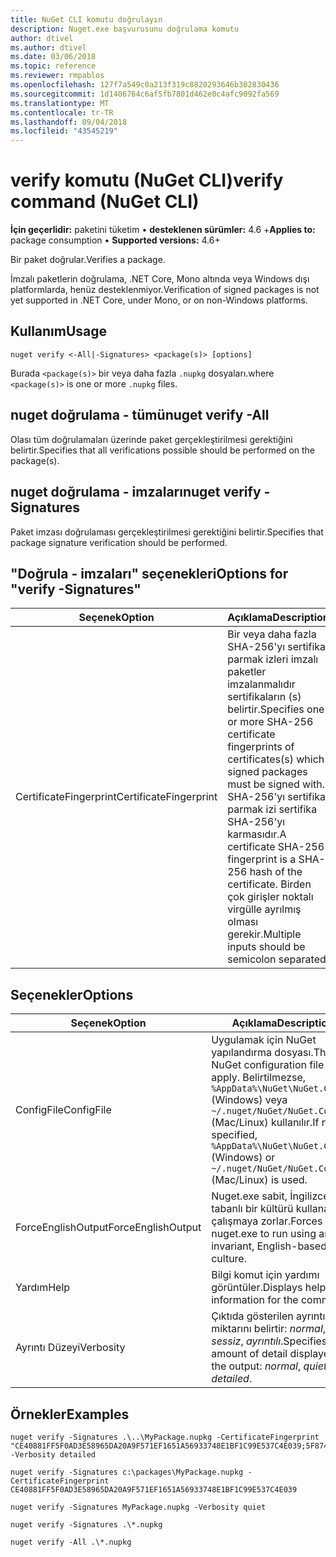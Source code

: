 ```yaml
---
title: NuGet CLI komutu doğrulayın
description: Nuget.exe başvurusunu doğrulama komutu
author: dtivel
ms.author: dtivel
ms.date: 03/06/2018
ms.topic: reference
ms.reviewer: rmpablos
ms.openlocfilehash: 127f7a549c0a213f319c8820293646b302830436
ms.sourcegitcommit: 1d1406764c6af5fb7801d462e0c4afc9092fa569
ms.translationtype: MT
ms.contentlocale: tr-TR
ms.lasthandoff: 09/04/2018
ms.locfileid: "43545219"
---
```

# <a name="verify-command-nuget-cli"></a><span data-ttu-id="0ac50-103">verify komutu (NuGet CLI)</span><span class="sxs-lookup"><span data-stu-id="0ac50-103">verify command (NuGet CLI)</span></span>

<span data-ttu-id="0ac50-104">**İçin geçerlidir:** paketini tüketim &bullet; **desteklenen sürümler:** 4.6 +</span><span class="sxs-lookup"><span data-stu-id="0ac50-104">**Applies to:** package consumption &bullet; **Supported versions:** 4.6+</span></span>

<span data-ttu-id="0ac50-105">Bir paket doğrular.</span><span class="sxs-lookup"><span data-stu-id="0ac50-105">Verifies a package.</span></span>

<span data-ttu-id="0ac50-106">İmzalı paketlerin doğrulama, .NET Core, Mono altında veya Windows dışı platformlarda, henüz desteklenmiyor.</span><span class="sxs-lookup"><span data-stu-id="0ac50-106">Verification of signed packages is not yet supported in .NET Core, under Mono, or on non-Windows platforms.</span></span>

## <a name="usage"></a><span data-ttu-id="0ac50-107">Kullanım</span><span class="sxs-lookup"><span data-stu-id="0ac50-107">Usage</span></span>

```cli
nuget verify <-All|-Signatures> <package(s)> [options]
```

<span data-ttu-id="0ac50-108">Burada `<package(s)>` bir veya daha fazla `.nupkg` dosyaları.</span><span class="sxs-lookup"><span data-stu-id="0ac50-108">where `<package(s)>` is one or more `.nupkg` files.</span></span>

## <a name="nuget-verify--all"></a><span data-ttu-id="0ac50-109">nuget doğrulama - tümü</span><span class="sxs-lookup"><span data-stu-id="0ac50-109">nuget verify -All</span></span>

<span data-ttu-id="0ac50-110">Olası tüm doğrulamaları üzerinde paket gerçekleştirilmesi gerektiğini belirtir.</span><span class="sxs-lookup"><span data-stu-id="0ac50-110">Specifies that all verifications possible should be performed on the package(s).</span></span>

## <a name="nuget-verify--signatures"></a><span data-ttu-id="0ac50-111">nuget doğrulama - imzaları</span><span class="sxs-lookup"><span data-stu-id="0ac50-111">nuget verify -Signatures</span></span>

<span data-ttu-id="0ac50-112">Paket imzası doğrulaması gerçekleştirilmesi gerektiğini belirtir.</span><span class="sxs-lookup"><span data-stu-id="0ac50-112">Specifies that package signature verification should be performed.</span></span>

## <a name="options-for-verify--signatures"></a><span data-ttu-id="0ac50-113">"Doğrula - imzaları" seçenekleri</span><span class="sxs-lookup"><span data-stu-id="0ac50-113">Options for "verify -Signatures"</span></span>

| <span data-ttu-id="0ac50-114">Seçenek</span><span class="sxs-lookup"><span data-stu-id="0ac50-114">Option</span></span> | <span data-ttu-id="0ac50-115">Açıklama</span><span class="sxs-lookup"><span data-stu-id="0ac50-115">Description</span></span> |
| --- | --- |
| <span data-ttu-id="0ac50-116">CertificateFingerprint</span><span class="sxs-lookup"><span data-stu-id="0ac50-116">CertificateFingerprint</span></span> | <span data-ttu-id="0ac50-117">Bir veya daha fazla SHA-256'yı sertifika parmak izleri imzalı paketler imzalanmalıdır sertifikaların (s) belirtir.</span><span class="sxs-lookup"><span data-stu-id="0ac50-117">Specifies one or more SHA-256 certificate fingerprints of certificates(s) which signed packages must be signed with.</span></span> <span data-ttu-id="0ac50-118">SHA-256'yı sertifika parmak izi sertifika SHA-256'yı karmasıdır.</span><span class="sxs-lookup"><span data-stu-id="0ac50-118">A certificate SHA-256 fingerprint is a SHA-256 hash of the certificate.</span></span> <span data-ttu-id="0ac50-119">Birden çok girişler noktalı virgülle ayrılmış olması gerekir.</span><span class="sxs-lookup"><span data-stu-id="0ac50-119">Multiple inputs should be semicolon separated.</span></span> |

## <a name="options"></a><span data-ttu-id="0ac50-120">Seçenekler</span><span class="sxs-lookup"><span data-stu-id="0ac50-120">Options</span></span>

| <span data-ttu-id="0ac50-121">Seçenek</span><span class="sxs-lookup"><span data-stu-id="0ac50-121">Option</span></span> | <span data-ttu-id="0ac50-122">Açıklama</span><span class="sxs-lookup"><span data-stu-id="0ac50-122">Description</span></span> |
| --- | --- |
| <span data-ttu-id="0ac50-123">ConfigFile</span><span class="sxs-lookup"><span data-stu-id="0ac50-123">ConfigFile</span></span> | <span data-ttu-id="0ac50-124">Uygulamak için NuGet yapılandırma dosyası.</span><span class="sxs-lookup"><span data-stu-id="0ac50-124">The NuGet configuration file to apply.</span></span> <span data-ttu-id="0ac50-125">Belirtilmezse, `%AppData%\NuGet\NuGet.Config` (Windows) veya `~/.nuget/NuGet/NuGet.Config` (Mac/Linux) kullanılır.</span><span class="sxs-lookup"><span data-stu-id="0ac50-125">If not specified, `%AppData%\NuGet\NuGet.Config` (Windows) or `~/.nuget/NuGet/NuGet.Config` (Mac/Linux) is used.</span></span>|
| <span data-ttu-id="0ac50-126">ForceEnglishOutput</span><span class="sxs-lookup"><span data-stu-id="0ac50-126">ForceEnglishOutput</span></span> | <span data-ttu-id="0ac50-127">Nuget.exe sabit, İngilizce tabanlı bir kültürü kullanarak çalışmaya zorlar.</span><span class="sxs-lookup"><span data-stu-id="0ac50-127">Forces nuget.exe to run using an invariant, English-based culture.</span></span> |
| <span data-ttu-id="0ac50-128">Yardım</span><span class="sxs-lookup"><span data-stu-id="0ac50-128">Help</span></span> | <span data-ttu-id="0ac50-129">Bilgi komut için yardımı görüntüler.</span><span class="sxs-lookup"><span data-stu-id="0ac50-129">Displays help information for the command.</span></span> |
| <span data-ttu-id="0ac50-130">Ayrıntı Düzeyi</span><span class="sxs-lookup"><span data-stu-id="0ac50-130">Verbosity</span></span> | <span data-ttu-id="0ac50-131">Çıktıda gösterilen ayrıntı miktarını belirtir: *normal*, *sessiz*, *ayrıntılı*.</span><span class="sxs-lookup"><span data-stu-id="0ac50-131">Specifies the amount of detail displayed in the output: *normal*, *quiet*, *detailed*.</span></span> |

## <a name="examples"></a><span data-ttu-id="0ac50-132">Örnekler</span><span class="sxs-lookup"><span data-stu-id="0ac50-132">Examples</span></span>

```cli
nuget verify -Signatures .\..\MyPackage.nupkg -CertificateFingerprint "CE40881FF5F0AD3E58965DA20A9F571EF1651A56933748E1BF1C99E537C4E039;5F874AAF47BCB268A19357364E7FBB09D6BF9E8A93E1229909AC5CAC865802E2" -Verbosity detailed

nuget verify -Signatures c:\packages\MyPackage.nupkg -CertificateFingerprint CE40881FF5F0AD3E58965DA20A9F571EF1651A56933748E1BF1C99E537C4E039

nuget verify -Signatures MyPackage.nupkg -Verbosity quiet

nuget verify -Signatures .\*.nupkg

nuget verify -All .\*.nupkg

```